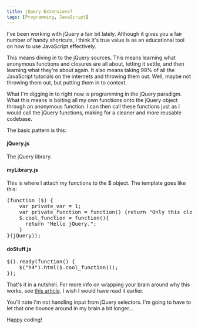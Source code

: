 ```yaml
---
title: jQuery Extensions?
tags: [Programming, JavaScript]
---
```

<p>I've been working with jQuery a fair bit lately. Although it gives you a fair number of handy shortcuts, I think it's true value is as an educational tool on how to use JavaScript effectively.</p>
<p>This means diving in to the jQuery sources. This means learning what anonymous functions and closures are all about, letting it settle, and then learning what they're about again. It also means taking 98% of all the JavaScript tutorials on the internets and throwing them out. Well, maybe not throwing them out, but putting them in to context.</p>
<p>What I'm digging in to right now is programming in the jQuery paradigm. What this means is bolting all my own functions onto the jQuery object through an anonymous function. I can then call these functions just as I would call the jQuery functions, making for a cleaner and more reusable codebase.</p>
<p>The basic pattern is this:</p>
<h4>jQuery.js</h4>
<p>The jQuery library.</p>
<h4>myLibrary.js</h4>
<p>This is where I attach my functions to the $ object. The template goes like this:</p>
<pre>(function ($) {
    var private_var = 1;
    var private_function = function() {return "Only this closure can call me, I'm special."};
    $.cool_function = function(){
      return "Hello jQuery.";
    }
}(jQuery));
</pre>
<h4>doStuff.js</h4>
<pre>$().ready(function() {
    $("h4").html($.cool_function());
});
</pre>
<p>That's it in a nutshell. For more info on wrapping your brain around why this works, see <a href="http://www.adequatelygood.com/2010/3/JavaScript-Module-Pattern-In-Depth">this article</a>. I wish I would have read it earlier.</p>
<p>You'll note i'm not handling input from jQuery selectors. I'm going to have to let that one bounce around in my brain a bit longer...</p>

<p>Happy coding!</p><div class="blogger-post-footer"><img alt="" height="1" src="https://blogger.googleusercontent.com/tracker/3761776372224414205-408398736370509501?l=amxor.blogspot.com" width="1" /></div>
